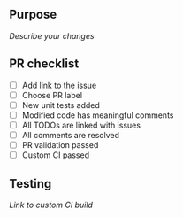 ## Purpose
_Describe your changes_

## PR checklist
- [ ] Add link to the issue
- [ ] Choose PR label
- [ ] New unit tests added
- [ ] Modified code has meaningful comments
- [ ] All TODOs are linked with issues
- [ ] All comments are resolved
- [ ] PR validation passed
- [ ] Custom CI passed

## Testing
_Link to custom CI build_
